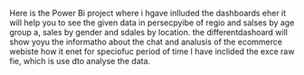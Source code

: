 Here is the Power Bi project where i hgave inlluded the dashboards eher it will help you to see the given data in persecpyibe of regio and salses by age group a, sales by gender and sdales by location.
the differentdashoard will show yoyu the informatho about the chat and analusis of the ecommerce webiste how it enet for speciofuc period of time
I have inclided the exce raw fie, which is use dto analyse the data.
